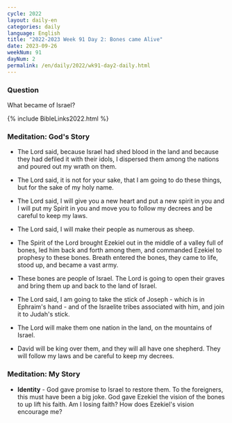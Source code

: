 ```yaml
---
cycle: 2022
layout: daily-en
categories: daily
language: English
title: "2022-2023 Week 91 Day 2: Bones came Alive"
date: 2023-09-26
weekNum: 91
dayNum: 2
permalink: /en/daily/2022/wk91-day2-daily.html
---
```


### Question     
What became of Israel? 

{% include BibleLinks2022.html %}

### Meditation: God's Story   
+ The Lord said, because Israel had shed blood in the land and because they had defiled it with their idols, I dispersed them among the nations and poured out my wrath on them. 

+ The Lord said, it is not for your sake, that I am going to do these things, but for the sake of my holy name. 

+ The Lord said, I will give you a new heart and put a new spirit in you and I will put my Spirit in you and move you to follow my decrees and be careful to keep my laws. 

+ The Lord said, I will make their people as numerous as sheep. 

+ The Spirit of the Lord brought Ezekiel out in the middle of a valley full of bones, led him back and forth among them, and commanded Ezekiel to prophesy to these bones. Breath entered the bones, they came to life, stood up, and became a vast army. 
+ These bones are people of Israel. The Lord is going to open their graves and bring them up and back to the land of Israel. 

+ The Lord said, I am going to take the stick of Joseph - which is in Ephraim's hand - and of the Israelite tribes associated with him, and join it to Judah's stick. 

+ The Lord will make them one nation in the land, on the mountains of Israel. 

+ David will be king over them, and they will all have one shepherd. They will follow my laws and be careful to keep my decrees. 

### Meditation: My Story   
+ **Identity** - God gave promise to Israel to restore them. To the foreigners, this must have been a big joke. God gave Ezekiel the vision of the bones to up lift his faith. Am I losing faith? How does Ezekiel's vision encourage me? 
